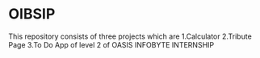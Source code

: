 # OIBSIP
This repository consists of three projects which are 1.Calculator 2.Tribute Page 3.To Do App of level 2 of OASIS INFOBYTE INTERNSHIP
